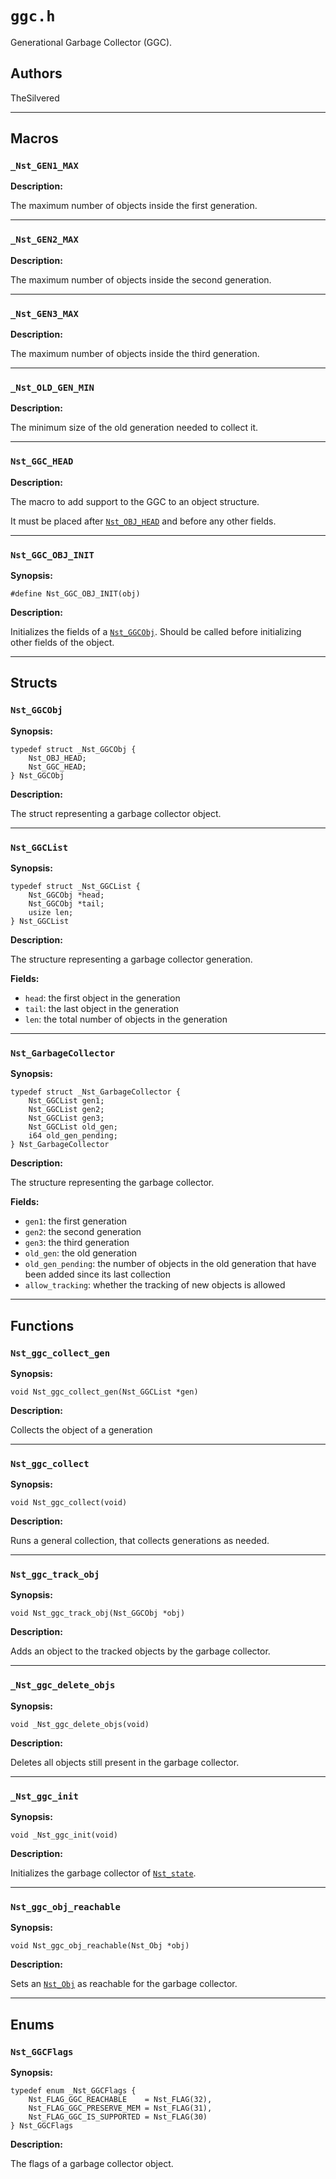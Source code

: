# `ggc.h`

Generational Garbage Collector (GGC).

## Authors

TheSilvered

---

## Macros

### `_Nst_GEN1_MAX`

**Description:**

The maximum number of objects inside the first generation.

---

### `_Nst_GEN2_MAX`

**Description:**

The maximum number of objects inside the second generation.

---

### `_Nst_GEN3_MAX`

**Description:**

The maximum number of objects inside the third generation.

---

### `_Nst_OLD_GEN_MIN`

**Description:**

The minimum size of the old generation needed to collect it.

---

### `Nst_GGC_HEAD`

**Description:**

The macro to add support to the GGC to an object structure.

It must be placed after [`Nst_OBJ_HEAD`](c_api-obj.md#nst_obj_head) and before
any other fields.

---

### `Nst_GGC_OBJ_INIT`

**Synopsis:**

```better-c
#define Nst_GGC_OBJ_INIT(obj)
```

**Description:**

Initializes the fields of a [`Nst_GGCObj`](c_api-ggc.md#nst_ggcobj). Should be
called before initializing other fields of the object.

---

## Structs

### `Nst_GGCObj`

**Synopsis:**

```better-c
typedef struct _Nst_GGCObj {
    Nst_OBJ_HEAD;
    Nst_GGC_HEAD;
} Nst_GGCObj
```

**Description:**

The struct representing a garbage collector object.

---

### `Nst_GGCList`

**Synopsis:**

```better-c
typedef struct _Nst_GGCList {
    Nst_GGCObj *head;
    Nst_GGCObj *tail;
    usize len;
} Nst_GGCList
```

**Description:**

The structure representing a garbage collector generation.

**Fields:**

- `head`: the first object in the generation
- `tail`: the last object in the generation
- `len`: the total number of objects in the generation

---

### `Nst_GarbageCollector`

**Synopsis:**

```better-c
typedef struct _Nst_GarbageCollector {
    Nst_GGCList gen1;
    Nst_GGCList gen2;
    Nst_GGCList gen3;
    Nst_GGCList old_gen;
    i64 old_gen_pending;
} Nst_GarbageCollector
```

**Description:**

The structure representing the garbage collector.

**Fields:**

- `gen1`: the first generation
- `gen2`: the second generation
- `gen3`: the third generation
- `old_gen`: the old generation
- `old_gen_pending`: the number of objects in the old generation that have been
  added since its last collection
- `allow_tracking`: whether the tracking of new objects is allowed

---

## Functions

### `Nst_ggc_collect_gen`

**Synopsis:**

```better-c
void Nst_ggc_collect_gen(Nst_GGCList *gen)
```

**Description:**

Collects the object of a generation

---

### `Nst_ggc_collect`

**Synopsis:**

```better-c
void Nst_ggc_collect(void)
```

**Description:**

Runs a general collection, that collects generations as needed.

---

### `Nst_ggc_track_obj`

**Synopsis:**

```better-c
void Nst_ggc_track_obj(Nst_GGCObj *obj)
```

**Description:**

Adds an object to the tracked objects by the garbage collector.

---

### `_Nst_ggc_delete_objs`

**Synopsis:**

```better-c
void _Nst_ggc_delete_objs(void)
```

**Description:**

Deletes all objects still present in the garbage collector.

---

### `_Nst_ggc_init`

**Synopsis:**

```better-c
void _Nst_ggc_init(void)
```

**Description:**

Initializes the garbage collector of
[`Nst_state`](c_api-interpreter.md#nst_state_get).

---

### `Nst_ggc_obj_reachable`

**Synopsis:**

```better-c
void Nst_ggc_obj_reachable(Nst_Obj *obj)
```

**Description:**

Sets an [`Nst_Obj`](c_api-obj.md#nst_obj) as reachable for the garbage
collector.

---

## Enums

### `Nst_GGCFlags`

**Synopsis:**

```better-c
typedef enum _Nst_GGCFlags {
    Nst_FLAG_GGC_REACHABLE    = Nst_FLAG(32),
    Nst_FLAG_GGC_PRESERVE_MEM = Nst_FLAG(31),
    Nst_FLAG_GGC_IS_SUPPORTED = Nst_FLAG(30)
} Nst_GGCFlags
```

**Description:**

The flags of a garbage collector object.
